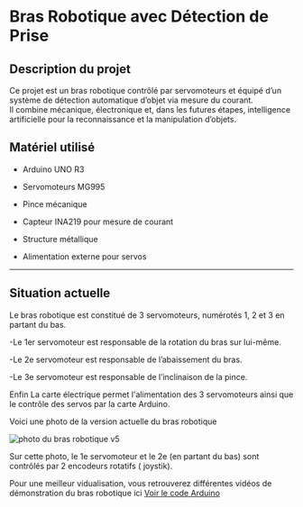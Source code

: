 #  Bras Robotique avec Détection de Prise

##  Description du projet
Ce projet est un bras robotique contrôlé par servomoteurs et équipé d’un système de détection automatique d’objet via mesure du courant.  
Il combine mécanique, électronique et, dans les futures étapes, intelligence artificielle pour la reconnaissance et la manipulation d’objets.







## Matériel utilisé
- Arduino UNO R3

- Servomoteurs MG995
- Pince mécanique 
- Capteur INA219 pour mesure de courant
- Structure métallique
- Alimentation externe pour servos

---

## Situation actuelle

Le bras robotique est constitué de 3 servomoteurs, numérotés 1, 2 et 3 en partant du bas.

-Le 1er servomoteur est responsable de la rotation du bras sur lui-même.

-Le 2e servomoteur est responsable de l’abaissement du bras.

-Le 3e servomoteur est responsable de l’inclinaison de la pince.


Enfin La carte électrique permet l'alimentation des 3 servomoteurs ainsi que le contrôle des servos par la carte Arduino.

Voici une photo de la  version actuelle du bras robotique

![photo du bras robotique v5](https://github.com/user-attachments/assets/93f615bb-70fa-482b-91ab-54e0d070fe3c)

Sur cette photo, le 1e servomoteur et le 2e (en partant du bas) sont contrôlés par 2 encodeurs rotatifs ( joystik).


Pour une meilleur vidualisation, vous retrouverez différentes vidéos de démonstration du bras robotique ici [Voir le code Arduino](Robitic-arm-project/software/arduino/Code_arduino.md)


